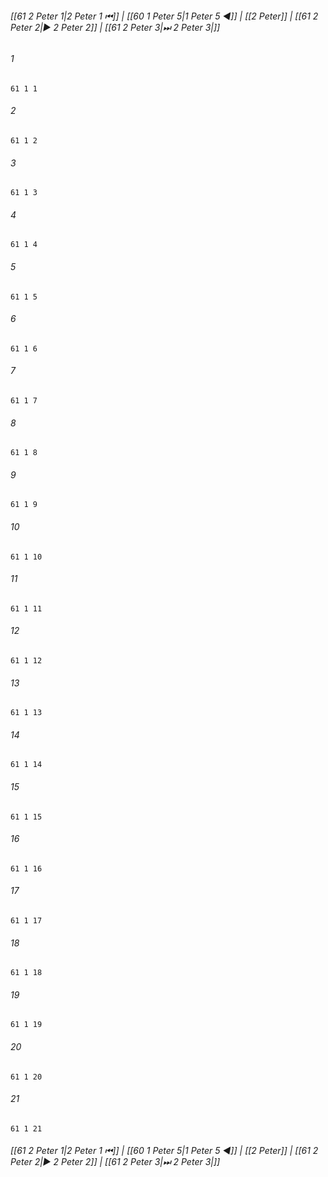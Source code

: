 
###### [[61 2 Peter 1|2 Peter 1 ⏮]] | [[60 1 Peter 5|1 Peter 5 ◀]] | [[2 Peter]] | [[61 2 Peter 2|▶ 2 Peter 2]] | [[61 2 Peter 3|⏭ 2 Peter 3|]]

###### 1
``` verse
61 1 1 
```
###### 2
``` verse
61 1 2 
```
###### 3
``` verse
61 1 3 
```
###### 4
``` verse
61 1 4 
```
###### 5
``` verse
61 1 5 
```
###### 6
``` verse
61 1 6 
```
###### 7
``` verse
61 1 7 
```
###### 8
``` verse
61 1 8 
```
###### 9
``` verse
61 1 9 
```
###### 10
``` verse
61 1 10 
```
###### 11
``` verse
61 1 11 
```
###### 12
``` verse
61 1 12 
```
###### 13
``` verse
61 1 13 
```
###### 14
``` verse
61 1 14 
```
###### 15
``` verse
61 1 15 
```
###### 16
``` verse
61 1 16 
```
###### 17
``` verse
61 1 17 
```
###### 18
``` verse
61 1 18 
```
###### 19
``` verse
61 1 19 
```
###### 20
``` verse
61 1 20 
```
###### 21
``` verse
61 1 21 
```

###### [[61 2 Peter 1|2 Peter 1 ⏮]] | [[60 1 Peter 5|1 Peter 5 ◀]] | [[2 Peter]] | [[61 2 Peter 2|▶ 2 Peter 2]] | [[61 2 Peter 3|⏭ 2 Peter 3|]]

